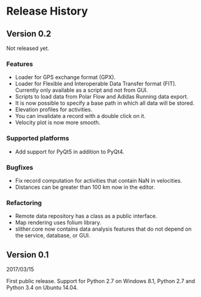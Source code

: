 # Release History

## Version 0.2

Not released yet.

### Features

* Loader for GPS exchange format (GPX).
* Loader for Flexible and Interoperable Data Transfer format (FIT).
  Currently only available as a script and not from GUI.
* Scripts to load data from Polar Flow and Adidas Running data export.
* It is now possible to specify a base path in which all data will be stored.
* Elevation profiles for activities.
* You can invalidate a record with a double click on it.
* Velocity plot is now more smooth.

### Supported platforms

* Add support for PyQt5 in addition to PyQt4.

### Bugfixes

* Fix record computation for activities that contain
  NaN in velocities.
* Distances can be greater than 100 km now in the
  editor.

### Refactoring

* Remote data repository has a class as a public interface.
* Map rendering uses folium library.
* slither.core now contains data analysis features that do not depend on
  the service, database, or GUI.

## Version 0.1

2017/03/15

First public release. Support for Python 2.7 on Windows 8.1,
Python 2.7 and Python 3.4 on Ubuntu 14.04.
